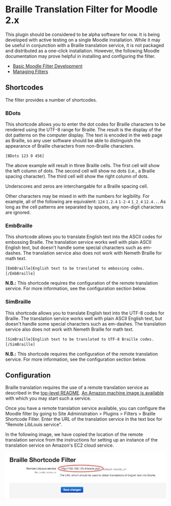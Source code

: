 # Braille Translation Filter for Moodle 2.x

This plugin should be considered to be alpha software for now. It is being developed with active testing on a single Moodle installation. While it may be useful in conjunction with a Braille translation service, it is not packaged and distributed as a one-click installation. However, the following Moodle documentation may prove helpful in installing and configuring the filter.

* [Basic Moodle Filter Development](http://docs.moodle.org/dev/Filters)
* [Managing Filters](http://docs.moodle.org/26/en/Managing_filters)

## Shortcodes

The filter provides a number of shortcodes.

### BDots

This shortcode allows you to enter the dot codes for Braille characters to be rendered using the UTF-8 range for Braille. The result is the display of the dot patterns on the computer display. The text is encoded in the web page as Braille, so any user software should be able to distinguish the appearance of Braille characters from non-Braille characters.

```
[BDots 123 0 456]
```

The above example will result in three Braille cells. The first cell will show the left column of dots. The second cell will show no dots (i.e., a Braille spacing character). The third cell will show the right column of dots.

Underscores and zeros are interchangable for a Braille spacing cell.

Other characters may be mixed in with the numbers for legibility. For example, all of the following are equivalent: `124` `1.2.4` `1-2-4` `1_2_4` `12.4..`. As long as the cell patterns are separated by spaces, any non-digit characters are ignored.

### EmbBraille

This shortcode allows you to translate English text into the ASCII codes for embossing Braille. The translation service works well with plain ASCII English text, but doesn't handle some special characters such as em-dashes. The translation service also does not work with Nemeth Braille for math text.

```
[EmbBraille]English text to be translated to embossing codes.[/EmbBraille]
```

**N.B.:** This shortcode requires the configuration of the remote translation service. For more information, see the configuration section below.

### SimBraille

This shortcode allows you to translate English text into the UTF-8 codes for Braille. The translation service works well with plain ASCII English text, but doesn't handle some special characters such as em-dashes. The translation service also does not work with Nemeth Braille for math text.

```
[SimBraille]English text to be translated to UTF-8 Braille codes.[/SimBraille]
```

**N.B.:** This shortcode requires the configuration of the remote translation service. For more information, see the configuration section below.

## Configuration

Braille translation requires the use of a remote translation service as described in the [top-level README](../README.md). [An Amazon machine image is available](../USING-REMOTE-LIBLOUIS-AMI.md) with which you may start such a service.

Once you have a remote translation service available, you can configure the Moodle filter by going to Site Administration > Plugins > Filters > Braille Shortcode Filter. Enter the URL of the translation service in the text box for "Remote LibLouis service".

In the following image, we have copied the location of the remote translation service from the instructions for setting up an instance of the translation service on Amazon's EC2 cloud service.

![Setting the location of the remote translation service.](../images/marked-moodle-filter-configuration.png)